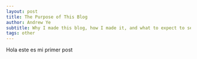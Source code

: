```yaml
---
layout: post
title: The Purpose of This Blog
author: Andrew Ye
subtitle: Why I made this blog, how I made it, and what to expect to see.
tags: other
---
```


Hola este es mi primer post
